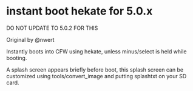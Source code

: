 # instant boot hekate for 5.0.x

DO NOT UPDATE TO 5.0.2 FOR THIS

Original by @nwert


Instantly boots into CFW using hekate, unless minus/select is held while booting.

A splash screen appears briefly before boot, this splash screen can be customized using tools/convert_image and putting splashtxt on your SD card.
